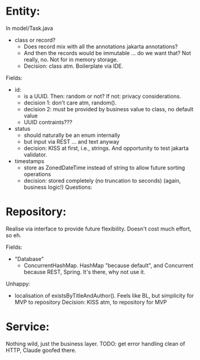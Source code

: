 Entity:
=======
In model/Task.java

- class or record?
  - Does record mix with all the annotations jakarta annotations?
  - And then the records would be immutable ... do we want that? Not really, no. Not for
    in memory storage.
  - Decision: class atm. Boilerplate via IDE.

Fields:
- id:
  - is a UUID. Then: random or not? If not: privacy considerations.
  - decision 1: don't care atm, random().
  - decision 2: must be provided by business value to class, no default value
  - UUID contraints???
- status
  - should naturally be an enum internally
  - but input via REST ... and text anyway
  - decision: KISS at first, i.e., strings. And opportunity to test jakarta validator.
- timestamps
  - store as ZonedDateTime instead of string to allow future sorting operations
  - decision: stored completely (no truncation to seconds) (again, business logic!)
Questions:


Repository:
===========
Realise via interface to provide future flexibility. Doesn't cost much effort, so eh.

Fields:
- "Database"
  - ConcurrentHashMap. HashMap "because default", and Concurrent because REST, Spring.
    It's there, why not use it.

Unhappy:
- localisation of existsByTitleAndAuthor(). Feels like BL, but simplicity for MVP to
  repository
  Decision: KISS atm, to repository for MVP



Service:
========
Nothing wild, just the business layer.
TODO: get error handling clean of HTTP, Claude goofed there.

